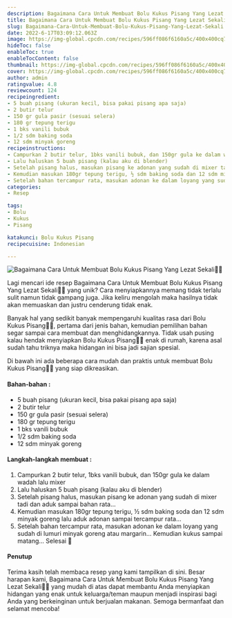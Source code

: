 ```yaml
---
description: Bagaimana Cara Untuk Membuat Bolu Kukus Pisang Yang Lezat Sekali"
title: Bagaimana Cara Untuk Membuat Bolu Kukus Pisang Yang Lezat Sekali
slug: Bagaimana-Cara-Untuk-Membuat-Bolu-Kukus-Pisang-Yang-Lezat-Sekali
date: 2022-6-17T03:09:12.063Z
image: https://img-global.cpcdn.com/recipes/596ff086f6160a5c/400x400cq70/photo.jpg
hideToc: false
enableToc: true
enableTocContent: false
thumbnail: https://img-global.cpcdn.com/recipes/596ff086f6160a5c/400x400cq70/photo.jpg
cover: https://img-global.cpcdn.com/recipes/596ff086f6160a5c/400x400cq70/photo.jpg
author: admin
ratingvalue: 4.8
reviewcount: 124
recipeingredient:
- 5 buah pisang (ukuran kecil, bisa pakai pisang apa saja)
- 2 butir telur
- 150 gr gula pasir (sesuai selera)
- 180 gr tepung terigu
- 1 bks vanili bubuk
- 1/2 sdm baking soda
- 12 sdm minyak goreng
recipeinstructions:
- Campurkan 2 butir telur, 1bks vanili bubuk, dan 150gr gula ke dalam wadah lalu mixer
- Lalu haluskan 5 buah pisang (kalau aku di blender)
- Setelah pisang halus, masukan pisang ke adonan yang sudah di mixer tadi dan aduk sampai bahan rata...
- Kemudian masukan 180gr tepung terigu, ½ sdm baking soda dan 12 sdm minyak goreng lalu aduk adonan sampai tercampur rata...
- Setelah bahan tercampur rata, masukan adonan ke dalam loyang yang sudah di lumuri minyak goreng atau margarin... Kemudian kukus sampai matang... Selesai 🥰
categories:
- Resep

tags:
- Bolu
- Kukus
- Pisang

katakunci: Bolu Kukus Pisang
recipecuisine: Indonesian

---
```


![Bagaimana Cara Untuk Membuat Bolu Kukus Pisang Yang Lezat Sekali👩‍🍳](https://img-global.cpcdn.com/recipes/596ff086f6160a5c/400x400cq70/photo.jpg)

Lagi mencari ide resep Bagaimana Cara Untuk Membuat Bolu Kukus Pisang Yang Lezat Sekali👩‍🍳 yang unik? Cara menyiapkannya memang tidak terlalu sulit namun tidak gampang juga. Jika keliru mengolah maka hasilnya tidak akan memuaskan dan justru cenderung tidak enak.

Banyak hal yang sedikit banyak mempengaruhi kualitas rasa dari Bolu Kukus Pisang👩‍🍳, pertama dari jenis bahan, kemudian pemilihan bahan segar sampai cara membuat dan menghidangkannya. Tidak usah pusing kalau hendak menyiapkan Bolu Kukus Pisang👩‍🍳 enak di rumah, karena asal sudah tahu triknya maka hidangan ini bisa jadi sajian spesial.

Di bawah ini ada beberapa cara mudah dan praktis untuk membuat Bolu Kukus Pisang👩‍🍳 yang siap dikreasikan.

<!--inarticleads1-->

#### Bahan-bahan :

- 5 buah pisang (ukuran kecil, bisa pakai pisang apa saja)
- 2 butir telur
- 150 gr gula pasir (sesuai selera)
- 180 gr tepung terigu
- 1 bks vanili bubuk
- 1/2 sdm baking soda
- 12 sdm minyak goreng

<!--inarticleads2-->

#### Langkah-langkah membuat :

1. Campurkan 2 butir telur, 1bks vanili bubuk, dan 150gr gula ke dalam wadah lalu mixer
1. Lalu haluskan 5 buah pisang (kalau aku di blender)
1. Setelah pisang halus, masukan pisang ke adonan yang sudah di mixer tadi dan aduk sampai bahan rata...
1. Kemudian masukan 180gr tepung terigu, ½ sdm baking soda dan 12 sdm minyak goreng lalu aduk adonan sampai tercampur rata...
1. Setelah bahan tercampur rata, masukan adonan ke dalam loyang yang sudah di lumuri minyak goreng atau margarin... Kemudian kukus sampai matang... Selesai 🥰

#### Penutup

Terima kasih telah membaca resep yang kami tampilkan di sini. Besar harapan kami, Bagaimana Cara Untuk Membuat Bolu Kukus Pisang Yang Lezat Sekali👩‍🍳 yang mudah di atas dapat membantu Anda menyiapkan hidangan yang enak untuk keluarga/teman maupun menjadi inspirasi bagi Anda yang berkeinginan untuk berjualan makanan. Semoga bermanfaat dan selamat mencoba!